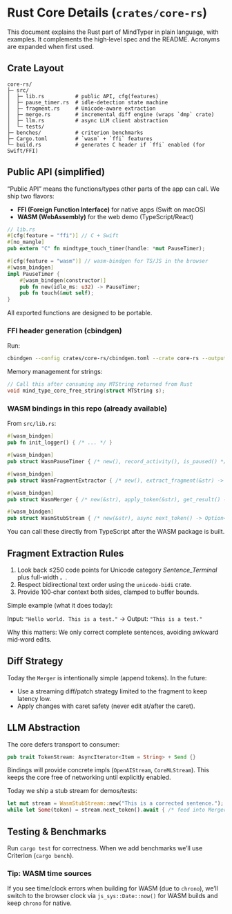 # Rust Core Details (`crates/core-rs`)

This document explains the Rust part of MindTyper in plain language, with examples. It complements the high‑level spec and the README. Acronyms are expanded when first used.

## Crate Layout

```
core-rs/
├─ src/
│  ├─ lib.rs          # public API, cfg(features)
│  ├─ pause_timer.rs  # idle-detection state machine
│  ├─ fragment.rs     # Unicode-aware extraction
│  ├─ merge.rs        # incremental diff engine (wraps `dmp` crate)
│  ├─ llm.rs          # async LLM client abstraction
│  └─ tests/
├─ benches/           # criterion benchmarks
├─ Cargo.toml         # `wasm` + `ffi` features
└─ build.rs           # generates C header if `ffi` enabled (for Swift/FFI)
```

## Public API (simplified)

“Public API” means the functions/types other parts of the app can call. We ship two flavors:

- **FFI (Foreign Function Interface)** for native apps (Swift on macOS)
- **WASM (WebAssembly)** for the web demo (TypeScript/React)

```rust
// lib.rs
#[cfg(feature = "ffi")] // C + Swift
#[no_mangle]
pub extern "C" fn mindtype_touch_timer(handle: *mut PauseTimer);

#[cfg(feature = "wasm")] // wasm-bindgen for TS/JS in the browser
#[wasm_bindgen]
impl PauseTimer {
    #[wasm_bindgen(constructor)]
    pub fn new(idle_ms: u32) -> PauseTimer;
    pub fn touch(&mut self);
}
```

All exported functions are designed to be portable.

### FFI header generation (cbindgen)

Run:

```bash
cbindgen --config crates/core-rs/cbindgen.toml --crate core-rs --output crates/core-rs/core_rs.h
```

Memory management for strings:

```c
// Call this after consuming any MTString returned from Rust
void mind_type_core_free_string(struct MTString s);
```

### WASM bindings in this repo (already available)

From `src/lib.rs`:

```rust
#[wasm_bindgen]
pub fn init_logger() { /* ... */ }

#[wasm_bindgen]
pub struct WasmPauseTimer { /* new(), record_activity(), is_paused() */ }

#[wasm_bindgen]
pub struct WasmFragmentExtractor { /* new(), extract_fragment(&str) -> Option<String> */ }

#[wasm_bindgen]
pub struct WasmMerger { /* new(&str), apply_token(&str), get_result() -> String */ }

#[wasm_bindgen]
pub struct WasmStubStream { /* new(&str), async next_token() -> Option<String> */ }
```

You can call these directly from TypeScript after the WASM package is built.

## Fragment Extraction Rules

1. Look back ≤250 code points for Unicode category _Sentence_Terminal_ plus full-width `。`.
2. Respect bidirectional text order using the `unicode-bidi` crate.
3. Provide 100‑char context both sides, clamped to buffer bounds.

Simple example (what it does today):

Input: `"Hello world. This is a test."` → Output: `"This is a test."`

Why this matters: We only correct complete sentences, avoiding awkward mid‑word edits.

## Diff Strategy

Today the `Merger` is intentionally simple (append tokens). In the future:

- Use a streaming diff/patch strategy limited to the fragment to keep latency low.
- Apply changes with caret safety (never edit at/after the caret).

## LLM Abstraction

The core defers transport to consumer:

```rust
pub trait TokenStream: AsyncIterator<Item = String> + Send {}
```

Bindings will provide concrete impls (`OpenAIStream`, `CoreMLStream`). This keeps the core free of networking until explicitly enabled.

Today we ship a stub stream for demos/tests:

```rust
let mut stream = WasmStubStream::new("This is a corrected sentence.");
while let Some(token) = stream.next_token().await { /* feed into Merger */ }
```

## Testing & Benchmarks

Run `cargo test` for correctness. When we add benchmarks we’ll use Criterion (`cargo bench`).

### Tip: WASM time sources

If you see time/clock errors when building for WASM (due to `chrono`), we’ll switch to the browser clock via `js_sys::Date::now()` for WASM builds and keep `chrono` for native.
